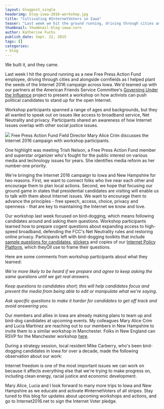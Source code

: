 ```yaml
---
layout: blogpost_single
headerimg: blog-iowa-2016-workshop.jpg
title: "Cultivating #InternetVoters in Iowa"
teaser: "Last week we hit the ground running, driving through cities and alongside cornfields as we helped plant the seeds of the Internet 2016 campaign across Iowa."
thumbnail: thumbnail-blog-iowa-corn
author: Katherine Fuchs
publish_date: Sept. 22, 2015
tags: []
categories:
- blog
---
```

We built it, and they came.

Last week I hit the ground running as a new Free Press Action Fund employee, driving through cities and alongside cornfields as I helped plant the seeds of the Internet 2016 campaign across Iowa. We'd teamed up with our partners at the American Friends Service Committee's [Governing Under the Influence](http://gui.afsc.org) project to present a workshop on how activists can push political candidates to stand up for the open Internet.

Workshop participants spanned a range of ages and backgrounds, but they all wanted to speak out on issues like access to broadband service, Net Neutrality and privacy. Participants shared an awareness of how Internet issues overlap with other social justice issues.

<img src="http://internet2016.net/assets/img/blog-iowa-workshop2.jpg">
Free Press Action Fund Field Director Mary Alice Crim discusses the Internet 2016 campaign with workshop participants.

One highlight was meeting Trish Nelson, a Free Press Action Fund member and superstar organizer who's fought for the public interest on various media and technology issues for years. She identifies media reform as her number-one priority. 

We're bringing the Internet 2016 campaign to Iowa and New Hampshire for two reasons. First, we want to connect folks who live near each other and encourage them to plan local actions. Second, we hope that focusing our ground game in states that presidential candidates are visiting will enable us to talk with them about Internet issues. We want to encourage them to advance the principles - free speech, access, choice, privacy and openness - that are key to maintaining the Internet we know and love.

Our workshop last week focused on bird-dogging, which means following candidates around and asking them questions. Workshop participants learned how to prepare cogent questions about expanding access to high-speed broadband, defending the FCC's Net Neutrality rules and restoring online privacy. Participants left with bird-dogging toolkits that include <a href="http://internet2016.net/toolkits/educate-the-candidates/">sample questions for candidates</a>, <a href="http://internet2016.net/">stickers</a> and copies of our <a href="http://internet2016.net/policyplatform/">Internet Policy Platform</a>, which theyÕll use to frame their questions.</p>

Here are some comments from workshop participants about what they learned:

<em>We're more likely to be heard if we prepare and agree to keep asking the same questions until we get real answers.</em>

<em>Keep questions to candidates short; this will help candidates focus and prevent the media from being able to edit or manipulate what we're saying.</em>

<em>Ask specific questions to make it harder for candidates to get off track and avoid answering you.</em>

Our members and allies in Iowa are already making plans to team up and bird-dog candidates at upcoming events. My colleagues Mary Alice Crim and Lucia Martinez are reaching out to our members in New Hampshire to invite them to a similar workshop in Manchester. Folks in New England can RSVP for the Manchester workshop <a href="mailto:lmartinez@freepress.net?subject=New%20Hampshire%20Bird-Dog%20Workshop">here</a>.

During a strategy session, local resident Mike Carberry, who's been bird-dogging candidates in Iowa for over a decade, made the following observation about our work:

Internet freedom is one of the most important issues we can work on because it affects everything else that we're trying to make progress on, including clean energy, racial justice and economic development.

Mary Alice, Lucia and I look forward to many more trips to Iowa and New Hampshire as we educate and activate #InternetVoters of all stripes. Stay tuned to this blog for updates about upcoming workshops and actions, and go to Internet2016.net to sign the Internet Voter pledge.
